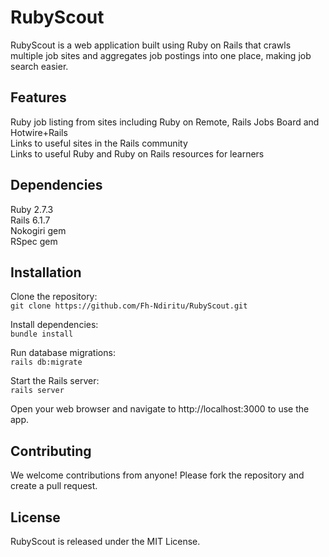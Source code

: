 # RubyScout

RubyScout is a web application built using Ruby on Rails that crawls multiple job sites and aggregates job postings into one place, making job search easier.

## Features
 Ruby job listing from sites including Ruby on Remote, Rails Jobs Board and Hotwire+Rails  
 Links to useful sites in the Rails community  
 Links to useful Ruby and Ruby on Rails resources for learners  

## Dependencies
Ruby 2.7.3  
Rails 6.1.7  
Nokogiri gem  
RSpec gem  

## Installation

Clone the repository:  
`git clone https://github.com/Fh-Ndiritu/RubyScout.git`  

Install dependencies:  
`bundle install`  

Run database migrations:  
`rails db:migrate`  

Start the Rails server:  
`rails server`  

Open your web browser and navigate to http://localhost:3000 to use the app.  

## Contributing
We welcome contributions from anyone! Please fork the repository and create a pull request.  

## License
RubyScout is released under the MIT License.  
